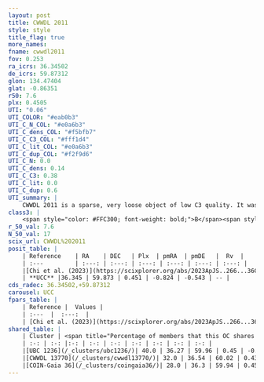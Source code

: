 ```yaml
---
layout: post
title: CWWDL 2011
style: style
title_flag: true
more_names: 
fname: cwwdl2011
fov: 0.253
ra_icrs: 36.34502
de_icrs: 59.87312
glon: 134.47404
glat: -0.86351
r50: 7.6
plx: 0.4505
UTI: "0.06"
UTI_COLOR: "#eab0b3"
UTI_C_N_COL: "#e0a6b3"
UTI_C_dens_COL: "#f5bfb7"
UTI_C_C3_COL: "#fff1d4"
UTI_C_lit_COL: "#e0a6b3"
UTI_C_dup_COL: "#f2f9d6"
UTI_C_N: 0.0
UTI_C_dens: 0.14
UTI_C_C3: 0.38
UTI_C_lit: 0.0
UTI_C_dup: 0.6
UTI_summary: |
    CWWDL 2011 is a sparse, very loose object of low C3 quality. It was recently reported in the literature.<br><br>This is likely a unique object, which shares a moderate percentage of members with at least one previously reported entry, and a moderate percentage with at least one entry reported in the same catalogue.<br><br><span style="color: #99180f; font-weight: bold;">Warning: </span>contains less than 25 stars with <i>P>0.5</i> estimated.
class3: |
    <span style="color: #FFC300; font-weight: bold;">B</span><span style="color: red; font-weight: bold;">C</span>
r_50_val: 7.6
N_50_val: 17
scix_url: CWWDL%202011
posit_table: |
    | Reference    | RA    | DEC   | Plx  | pmRA  | pmDE   |  Rv  |
    | :---         | :---: | :---: | :---: | :---: | :---: | :---: |
    |[Chi et al. (2023)](https://scixplorer.org/abs/2023ApJS..266...36C) | 36.412 | 59.842 | 0.47 | -0.769 | -0.531 | -- |
    | **UCC** |36.345 | 59.873 | 0.451 | -0.824 | -0.543 | -- | 
cds_radec: 36.34502,+59.87312
carousel: UCC
fpars_table: |
    | Reference |  Values |
    | :---  |  :---:  |
    | [Chi et al. (2023)](https://scixplorer.org/abs/2023ApJS..266...36C) | `logAge=7.34, Z=0.3` |
shared_table: |
    | Cluster | <span title="Percentage of members that this OC shares with the ones listed">%</span>   | RA   | DEC   | Plx   | pmRA  | pmDE  | Rv | UTI |
    | :-: | :-: |:-: | :-: | :-: | :-: | :-: | :-: | :-: |
    |[UBC 1236](/_clusters/ubc1236/)| 40.0 | 36.27 | 59.96 | 0.45 | -0.99 | -0.56 | -- |0.5 |
    |[CWWDL 13770](/_clusters/cwwdl13770/)| 32.0 | 36.54 | 60.02 | 0.43 | -0.65 | -0.54 | -- |0.05 |
    |[COIN-Gaia 36](/_clusters/coingaia36/)| 28.0 | 36.3 | 59.94 | 0.45 | -0.99 | -0.56 | -- |0.0 |
---
```

